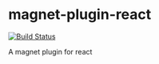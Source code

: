 # magnet-plugin-react

[![Build
Status](https://travis-ci.org/pragmaticivan/magnet-plugin-react.svg?branch=master)](https://travis-ci.org/pragmaticivan/magnet-plugin-react)

A magnet plugin for react
